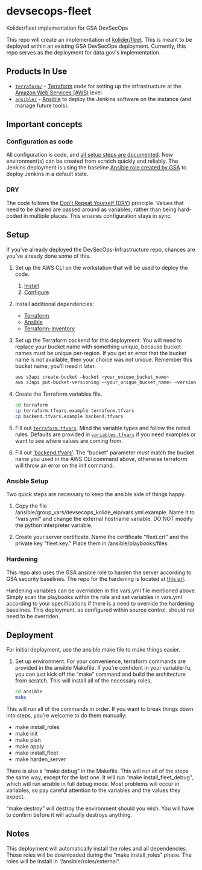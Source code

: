 # devsecops-fleet

Kolider/fleet implementation for GSA DevSecOps

This repo will create an implementation of [kolider/fleet](https://github.com/kolide/fleet/). This is meant to be deployed within an existing GSA DevSecOps deployment. Currently, this repo serves as the deployment for data.gov's implementation.

## Products In Use

* [`terraform/`](terraform/) - [Terraform](https://www.terraform.io/) code for setting up the infrastructure at the [Amazon Web Services (AWS)](https://aws.amazon.com/) level
* [`ansible/`](ansible/) - [Ansible](http://www.ansible.com) to deploy the Jenkins software on the instance (and manage future tools).

## Important concepts

### Configuration as code

All configuration is code, and [all setup steps are documented](#setup). New environment(s) can be created from scratch quickly and reliably. The Jenkins deployment is using the baseline [Ansible role created by GSA](https://github.com/GSA/Jenkins-deploy) to deploy Jenkins in a default state.

### DRY

The code follows the [Don’t Repeat Yourself (DRY)](https://en.wikipedia.org/wiki/Don%27t_repeat_yourself) principle. Values that need to be shared are passed around as variables, rather than being hard-coded in multiple places. This ensures configuration stays in sync.

## Setup

If you’ve already deployed the DevSecOps-Infrastructure repo, chances are you’ve already done some of this.

1. Set up the AWS CLI on the workstation that will be used to deploy the code.
    1. [Install](https://docs.aws.amazon.com/cli/latest/userguide/installing.html)
    1. [Configure](https://docs.aws.amazon.com/cli/latest/userguide/cli-chap-getting-started.html)
1. Install additional dependencies:
    * [Terraform](https://www.terraform.io/)
    * [Ansible](http://www.ansible.com/)
    * [Terraform-Inventory](https://github.com/adammck/terraform-inventory)

1. Set up the Terraform backend for this deployment. You will need to replace your bucket name with something unique, because bucket names must be unique per-region. If you get an error that the bucket name is not available, then your choice was not unique. Remember this bucket name, you’ll need it later.

    ```sh
    aws s3api create-bucket —bucket <your_unique_bucket_name>
    aws s3api put-bucket-versioning —<your_unique_bucket_name> —versioning-configuration Status=Enabled
    ```

1. Create the Terraform variables file.

    ```sh
    cd terraform
    cp terraform.tfvars.example terraform.tfvars
    cp backend.tfvars.example backend.tfvars
    ```

1. Fill out [`terraform.tfvars`](terraform/terraform.tfvars.example). Mind the variable types and follow the noted rules. Defaults are provided in [`variables.tfvars`](Terraform/variables.tfvars) if you need examples or want to see where values are coming from.

1. Fill out [‘backend.tfvars’](terraform/backend.tfvars.example). The “bucket” parameter *must* match the bucket name you used in the AWS CLI command above, otherwise terraform will throw an error on the init command.

### Ansible Setup

Two quick steps are necessary to keep the ansible side of things happy.

1. Copy the file /ansible/group_vars/devsecops_kolide_eip/vars.yml.example. Name it to "vars.yml" and change the external hostname variable. DO NOT modify the python interpreter variable.

1. Create your server certificate. Name the certificate "fleet.crt" and the private key "fleet.key." Place them in /ansible/playbooks/files.

### Hardening

This repo also uses the GSA ansible role to harden the server according to GSA security baselines. The repo for the hardening is located at [this url](https://github.com/GSA/ansible-os-ubuntu-16/).

Hardening variables can be overridden in the vars.yml file mentioned above. Simply scan the playbooks within the role and set variables in vars.yml according to your specifications if there is a need to override the hardening baselines. This deployment, as configured within source control, should not need to be overriden.

## Deployment

For initial deployment, use the ansible make file to make things easier.

1. Set up environment. For your convenience, terraform commands are provided in the ansible Makefile. If you’re confident in your variable-fu, you can just kick off the “make” command and build the architecture from scratch. This will install all of the necessary roles,

    ```sh
    cd ansible
    make
    ```
This will run all of the commands in order. If you want to break things down into steps, you’re welcome to do them manually:

* make install_roles
* make init
* make plan
* make apply
* make install_fleet
* make harden_server

There is also a “make debug” in the Makefile. This will run all of the steps the same way, except for the last one. It will run “make install_fleet_debug”, which will run ansible in full debug mode. Most problems will occur in variables, so pay careful attention to the variables and the values they expect.

“make destroy” will destroy the environment should you wish. You will have to confirm before it will actually destroys anything.

## Notes

This deployment will automatically install the roles and all dependencies. Those roles will be downloaded during the “make install_roles” phase. The roles will be install in “/ansible/roles/external”.